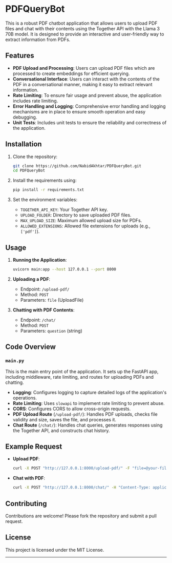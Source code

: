 # PDFQueryBot

This is a robust PDF chatbot application that allows users to upload PDF files and chat with their contents using the Together API with the Llama 3 70B model. It is designed to provide an interactive and user-friendly way to extract information from PDFs.

## Features

- **PDF Upload and Processing**: Users can upload PDF files which are processed to create embeddings for efficient querying.
- **Conversational Interface**: Users can interact with the contents of the PDF in a conversational manner, making it easy to extract relevant information.
- **Rate Limiting**: To ensure fair usage and prevent abuse, the application includes rate limiting.
- **Error Handling and Logging**: Comprehensive error handling and logging mechanisms are in place to ensure smooth operation and easy debugging.
- **Unit Tests**: Includes unit tests to ensure the reliability and correctness of the application.

## Installation

1. Clone the repository:
    ```sh
    git clone https://github.com/NabidAkhtar/PDFQueryBot.git
    cd PDFQueryBot
    ```

2. Install the requirements using:
    ```sh
    pip install -r requirements.txt
    ```

3. Set the environment variables:
    - `TOGETHER_API_KEY`: Your Together API key.
    - `UPLOAD_FOLDER`: Directory to save uploaded PDF files.
    - `MAX_UPLOAD_SIZE`: Maximum allowed upload size for PDFs.
    - `ALLOWED_EXTENSIONS`: Allowed file extensions for uploads (e.g., `['pdf']`).

## Usage

1. **Running the Application**:
    ```sh
    uvicorn main:app --host 127.0.0.1 --port 8000
    ```

2. **Uploading a PDF**:
    - Endpoint: `/upload-pdf/`
    - Method: `POST`
    - Parameters: `file` (UploadFile)

3. **Chatting with PDF Contents**:
    - Endpoint: `/chat/`
    - Method: `POST`
    - Parameters: `question` (string)

## Code Overview

### `main.py`

This is the main entry point of the application. It sets up the FastAPI app, including middleware, rate limiting, and routes for uploading PDFs and chatting.

- **Logging**: Configures logging to capture detailed logs of the application's operations.
- **Rate Limiting**: Uses `slowapi` to implement rate limiting to prevent abuse.
- **CORS**: Configures CORS to allow cross-origin requests.
- **PDF Upload Route** (`/upload-pdf/`): Handles PDF uploads, checks file validity and size, saves the file, and processes it.
- **Chat Route** (`/chat/`): Handles chat queries, generates responses using the Together API, and constructs chat history.

## Example Request

- **Upload PDF**:
    ```sh
    curl -X POST "http://127.0.0.1:8000/upload-pdf/" -F "file=@your-file.pdf"
    ```

- **Chat with PDF**:
    ```sh
    curl -X POST "http://127.0.0.1:8000/chat/" -H "Content-Type: application/json" -d '{"question": "What is the main topic of the PDF?"}'
    ```

## Contributing

Contributions are welcome! Please fork the repository and submit a pull request.

## License

This project is licensed under the MIT License.

---

